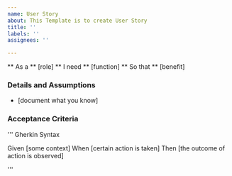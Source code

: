 ```yaml
---
name: User Story
about: This Template is to create User Story
title: ''
labels: ''
assignees: ''

---
```


** As a ** [role]
** I need ** [function]
** So that ** [benefit]

### Details and Assumptions
* [document what you know]

### Acceptance Criteria
''' 
Gherkin Syntax

Given [some context]
When [certain action is taken]
Then [the outcome of action is observed]

'''
